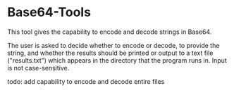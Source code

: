 # Base64-Tools
This tool gives the capability to encode and decode strings in Base64.

The user is asked to decide whether to encode or decode, to provide the string, and whether the results should be printed or output to a text file ("results.txt") which appears in the directory that the program runs in. Input is not case-sensitive.

todo: add capability to encode and decode entire files

